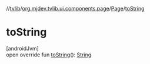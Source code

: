 //[tvlib](../../../index.md)/[org.mjdev.tvlib.ui.components.page](../index.md)/[Page](index.md)/[toString](to-string.md)

# toString

[androidJvm]\
open override fun [toString](to-string.md)(): [String](https://kotlinlang.org/api/latest/jvm/stdlib/kotlin/-string/index.html)
